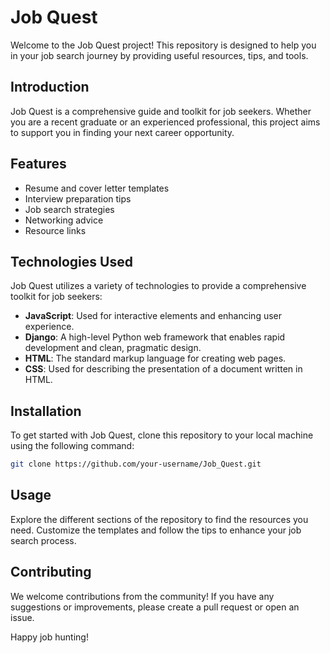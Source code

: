 # Job Quest

Welcome to the Job Quest project! This repository is designed to help you in your job search journey by providing useful resources, tips, and tools.

## Introduction

Job Quest is a comprehensive guide and toolkit for job seekers. Whether you are a recent graduate or an experienced professional, this project aims to support you in finding your next career opportunity.

## Features

- Resume and cover letter templates
- Interview preparation tips
- Job search strategies
- Networking advice
- Resource links

## Technologies Used

Job Quest utilizes a variety of technologies to provide a comprehensive toolkit for job seekers:

- **JavaScript**: Used for interactive elements and enhancing user experience.
- **Django**: A high-level Python web framework that enables rapid development and clean, pragmatic design.
- **HTML**: The standard markup language for creating web pages.
- **CSS**: Used for describing the presentation of a document written in HTML.

## Installation

To get started with Job Quest, clone this repository to your local machine using the following command:

```bash
git clone https://github.com/your-username/Job_Quest.git
```

## Usage

Explore the different sections of the repository to find the resources you need. Customize the templates and follow the tips to enhance your job search process.

## Contributing

We welcome contributions from the community! If you have any suggestions or improvements, please create a pull request or open an issue.

Happy job hunting!
